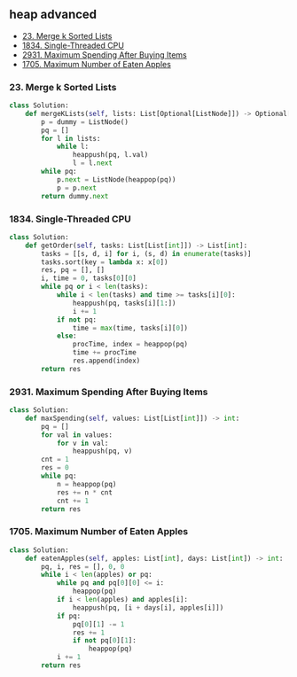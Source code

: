 ## heap advanced

* [23. Merge k Sorted Lists]()
* [1834. Single-Threaded CPU](#1834-single-threaded-cpu)
* [2931. Maximum Spending After Buying Items](#2931-maximum-spending-after-buying-items)
* [1705. Maximum Number of Eaten Apples](#1705-maximum-number-of-eaten-apples)

### 23. Merge k Sorted Lists

```python
class Solution:
    def mergeKLists(self, lists: List[Optional[ListNode]]) -> Optional[ListNode]:
        p = dummy = ListNode()
        pq = []
        for l in lists:
            while l:
                heappush(pq, l.val)
                l = l.next 
        while pq:
            p.next = ListNode(heappop(pq))
            p = p.next 
        return dummy.next 
```

### 1834. Single-Threaded CPU

```python
class Solution:
    def getOrder(self, tasks: List[List[int]]) -> List[int]:
        tasks = [[s, d, i] for i, (s, d) in enumerate(tasks)]
        tasks.sort(key = lambda x: x[0])
        res, pq = [], []
        i, time = 0, tasks[0][0]
        while pq or i < len(tasks):
            while i < len(tasks) and time >= tasks[i][0]:
                heappush(pq, tasks[i][1:])
                i += 1
            if not pq:
                time = max(time, tasks[i][0])
            else:
                procTime, index = heappop(pq)
                time += procTime 
                res.append(index)
        return res 
```

### 2931. Maximum Spending After Buying Items

```python
class Solution:
    def maxSpending(self, values: List[List[int]]) -> int:
        pq = []
        for val in values:
            for v in val:
                heappush(pq, v)
        cnt = 1
        res = 0
        while pq:
            n = heappop(pq)
            res += n * cnt 
            cnt += 1
        return res 
```

### 1705. Maximum Number of Eaten Apples

```python
class Solution:
    def eatenApples(self, apples: List[int], days: List[int]) -> int:
        pq, i, res = [], 0, 0
        while i < len(apples) or pq:
            while pq and pq[0][0] <= i:
                heappop(pq)
            if i < len(apples) and apples[i]:
                heappush(pq, [i + days[i], apples[i]])
            if pq:
                pq[0][1] -= 1
                res += 1
                if not pq[0][1]:
                    heappop(pq)
            i += 1
        return res
```
